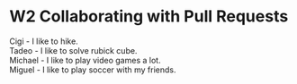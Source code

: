 # W2 Collaborating with Pull Requests

Cigi - I like to hike.  
Tadeo - I like to solve rubick cube.  
Michael - I like to play video games a lot.  
Miguel - I like to play soccer with my friends.  